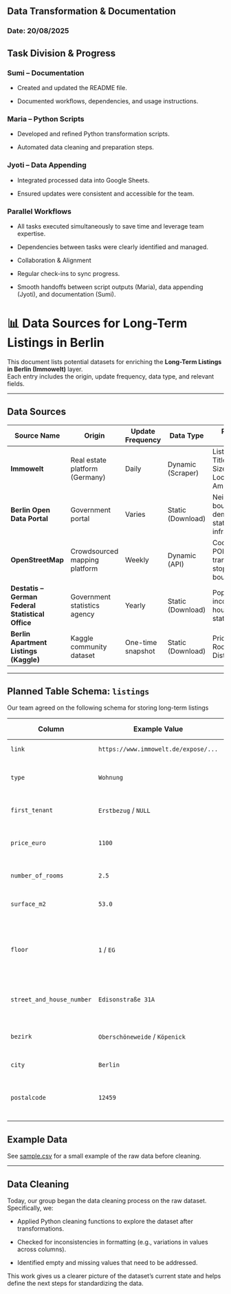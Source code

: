 ## Data Transformation & Documentation

### Date: 20/08/2025

## Task Division & Progress

### Sumi – Documentation

- Created and updated the README file.

- Documented workflows, dependencies, and usage instructions.

### Maria – Python Scripts

- Developed and refined Python transformation scripts.

- Automated data cleaning and preparation steps.

### Jyoti – Data Appending

- Integrated processed data into Google Sheets.

- Ensured updates were consistent and accessible for the team.

### Parallel Workflows

- All tasks executed simultaneously to save time and leverage team expertise.

- Dependencies between tasks were clearly identified and managed.

- Collaboration & Alignment

- Regular check-ins to sync progress.

- Smooth handoffs between script outputs (Maria), data appending (Jyoti), and documentation (Sumi).







# 📊 Data Sources for Long-Term Listings in Berlin

This document lists potential datasets for enriching the **Long-Term Listings in Berlin (Immowelt)** layer.  
Each entry includes the origin, update frequency, data type, and relevant fields.

---

## Data Sources

| Source Name | Origin | Update Frequency | Data Type | Relevant Fields | Link |
|-------------|--------|------------------|-----------|-----------------|------|
| **Immowelt** | Real estate platform (Germany) | Daily | Dynamic (Scraper) | Listing ID, Title, Price, Size, Location, Amenities | [Website](https://www.immowelt.de/) |
| **Berlin Open Data Portal** | Government portal | Varies | Static (Download) | Neighborhood boundaries, demographic stats, infrastructure | [Portal](https://daten.berlin.de/) |
| **OpenStreetMap** | Crowdsourced mapping platform | Weekly | Dynamic (API) | Coordinates, POIs, transport stops, boundaries | [Website](https://www.openstreetmap.org/) |
| **Destatis – German Federal Statistical Office** | Government statistics agency | Yearly | Static (Download) | Population, income levels, housing statistics | [Website](https://www.destatis.de/EN/Home/_node.html) |
| **Berlin Apartment Listings (Kaggle)** | Kaggle community dataset | One-time snapshot | Static (Download) | Price, Size, Rooms, District | [Dataset](https://www.kaggle.com/datasets/doubleshield/apartment-berlin) |

---
## Planned Table Schema: `listings`

Our team agreed on the following schema for storing long-term listings

| Column                     | Example Value                                         | SQL Datatype       | Notes |
|----------------------------|-------------------------------------------------------|--------------------|-------|
| `link`                     | `https://www.immowelt.de/expose/...`                  | `VARCHAR(500)`     | Full listing URL. |
| `type`                     | `Wohnung`                                             | `VARCHAR(20)`      | Enum: `Wohnung`, `Studio`, `Haus`, `WG`. |
| `first_tenant`             | `Erstbezug` / `NULL`                                  | `VARCHAR(20)`      | Optional field, may be null. |
| `price_euro`               | `1100`                                                | `INTEGER`          | Price without € or separators. |
| `number_of_rooms`          | `2.5`                                                 | `DECIMAL(3,1)`     | Allows half rooms (e.g., 2.5). |
| `surface_m2`               | `53.0`                                                | `DECIMAL(6,2)`     | Living area in square meters. |
| `floor`                    | `1` / `EG`                                            | `VARCHAR(10)`      | Store as integer or string if special values (e.g., "EG"). |
| `street_and_house_number`  | `Edisonstraße 31A`                                    | `VARCHAR(100)`     | Street name and house number. |
| `bezirk`                   | `Oberschöneweide` / `Köpenick`                        | `VARCHAR(50)`      | Berlin borough or sub-borough. |
| `city`                     | `Berlin`                                              | `VARCHAR(50)`      | Usually constant. |
| `postalcode`               | `12459`                                               | `VARCHAR(10)`      | Keep as string to preserve leading zeros. |


## Example Data

See [sample.csv](long_term_listing/examples/immowelt_page_1.csv) for a small example of the raw data before cleaning.


-------------------------------------------------------------------
## Data Cleaning

Today, our group began the data cleaning process on the raw dataset. Specifically, we:

 - Applied Python cleaning functions to explore the dataset after transformations.

 - Checked for inconsistencies in formatting (e.g., variations in values across columns).

 - Identified empty and missing values that need to be addressed.

This work gives us a clearer picture of the dataset’s current state and helps define the next steps for standardizing the data.



